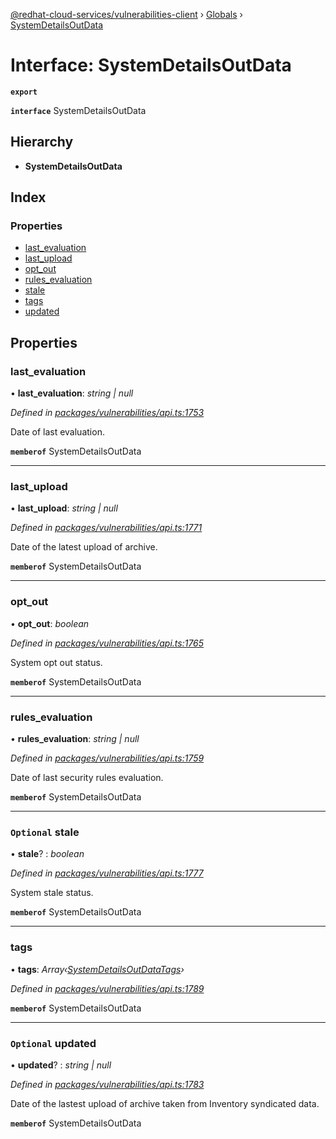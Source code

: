[@redhat-cloud-services/vulnerabilities-client](../README.md) › [Globals](../globals.md) › [SystemDetailsOutData](systemdetailsoutdata.md)

# Interface: SystemDetailsOutData

**`export`** 

**`interface`** SystemDetailsOutData

## Hierarchy

* **SystemDetailsOutData**

## Index

### Properties

* [last_evaluation](systemdetailsoutdata.md#last_evaluation)
* [last_upload](systemdetailsoutdata.md#last_upload)
* [opt_out](systemdetailsoutdata.md#opt_out)
* [rules_evaluation](systemdetailsoutdata.md#rules_evaluation)
* [stale](systemdetailsoutdata.md#optional-stale)
* [tags](systemdetailsoutdata.md#tags)
* [updated](systemdetailsoutdata.md#optional-updated)

## Properties

###  last_evaluation

• **last_evaluation**: *string | null*

*Defined in [packages/vulnerabilities/api.ts:1753](https://github.com/RedHatInsights/javascript-clients/blob/master/packages/vulnerabilities/api.ts#L1753)*

Date of last evaluation.

**`memberof`** SystemDetailsOutData

___

###  last_upload

• **last_upload**: *string | null*

*Defined in [packages/vulnerabilities/api.ts:1771](https://github.com/RedHatInsights/javascript-clients/blob/master/packages/vulnerabilities/api.ts#L1771)*

Date of the latest upload of archive.

**`memberof`** SystemDetailsOutData

___

###  opt_out

• **opt_out**: *boolean*

*Defined in [packages/vulnerabilities/api.ts:1765](https://github.com/RedHatInsights/javascript-clients/blob/master/packages/vulnerabilities/api.ts#L1765)*

System opt out status.

**`memberof`** SystemDetailsOutData

___

###  rules_evaluation

• **rules_evaluation**: *string | null*

*Defined in [packages/vulnerabilities/api.ts:1759](https://github.com/RedHatInsights/javascript-clients/blob/master/packages/vulnerabilities/api.ts#L1759)*

Date of last security rules evaluation.

**`memberof`** SystemDetailsOutData

___

### `Optional` stale

• **stale**? : *boolean*

*Defined in [packages/vulnerabilities/api.ts:1777](https://github.com/RedHatInsights/javascript-clients/blob/master/packages/vulnerabilities/api.ts#L1777)*

System stale status.

**`memberof`** SystemDetailsOutData

___

###  tags

• **tags**: *Array‹[SystemDetailsOutDataTags](systemdetailsoutdatatags.md)›*

*Defined in [packages/vulnerabilities/api.ts:1789](https://github.com/RedHatInsights/javascript-clients/blob/master/packages/vulnerabilities/api.ts#L1789)*

**`memberof`** SystemDetailsOutData

___

### `Optional` updated

• **updated**? : *string | null*

*Defined in [packages/vulnerabilities/api.ts:1783](https://github.com/RedHatInsights/javascript-clients/blob/master/packages/vulnerabilities/api.ts#L1783)*

Date of the lastest upload of archive taken from Inventory syndicated data.

**`memberof`** SystemDetailsOutData
